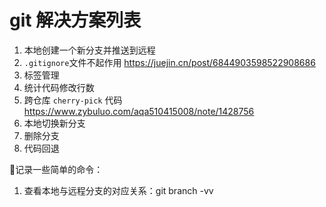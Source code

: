 # git 解决方案列表

1. 本地创建一个新分支并推送到远程
2. `.gitignore`文件不起作用 https://juejin.cn/post/6844903598522908686
3. 标签管理
4. 统计代码修改行数
5. 跨仓库 `cherry-pick` 代码 https://www.zybuluo.com/aqa510415008/note/1428756
6. 本地切换新分支
7. 删除分支
8. 代码回退





📝记录一些简单的命令：

1. 查看本地与远程分支的对应关系：git branch -vv

